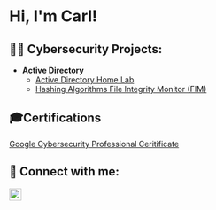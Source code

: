<h1>Hi, I'm Carl! <a href="https://www.linkedin.com/in/carlalleyne/"></a>

<h2>👨‍💻 Cybersecurity Projects:</h2>

- <b>Active Directory</b>
  - [Active Directory Home Lab](https://github.com/COAlleyne/ActiveDirectoryLab)
  - [Hashing Algorithms File Integrity Monitor (FIM)](https://github.com/COAlleyne/Powershell-Hash-Scripting)
   
<h2>🎓Certifications </h2>

[Google Cybersecurity Professional Ceritificate](https://www.credly.com/badges/52e3addd-5113-4d4f-8b70-c37708593f54/public_url)


<h2> 🤳 Connect with me:</h2>


[<img align="left" alt="JoshMadakor | LinkedIn" width="22px" src="https://cdn.jsdelivr.net/npm/simple-icons@v3/icons/linkedin.svg" />][linkedin]

[linkedin]: https://linkedin.com/in/carlalleyne

<!--
**joshmadakor1/joshmadakor1** is a ✨ _special_ ✨ repository because its `README.md` (this file) appears on your GitHub profile.

Here are some ideas to get you started:

- 🔭 I’m currently working on ...
- 🌱 I’m currently learning ...
- 👯 I’m looking to collaborate on ...
- 🤔 I’m looking for help with ...
- 💬 Ask me about ...
- 📫 How to reach me: ...
- 😄 Pronouns: ...
- ⚡ Fun fact: ...
-->
